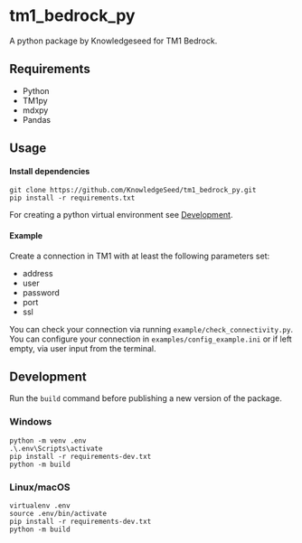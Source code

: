 # tm1_bedrock_py
A python package by Knowledgeseed for TM1 Bedrock.

## Requirements
* Python
* TM1py
* mdxpy
* Pandas

## Usage
#### Install dependencies
```
git clone https://github.com/KnowledgeSeed/tm1_bedrock_py.git
pip install -r requirements.txt
```
For creating a python virtual environment see [Development](#development).

#### Example
Create a connection in TM1 with at least the following parameters set:

* address
* user
* password
* port
* ssl

You can check your connection via running `example/check_connectivity.py`. You can configure your connection in `examples/config_example.ini` or if left empty, via user input from the terminal.

## Development
Run the `build` command before publishing a new version of the package.
### Windows
```
python -m venv .env
.\.env\Scripts\activate
pip install -r requirements-dev.txt
python -m build
```

### Linux/macOS
```
virtualenv .env
source .env/bin/activate
pip install -r requirements-dev.txt
python -m build
```
